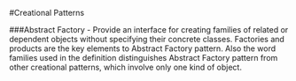 #Creational Patterns

###Abstract Factory - Provide an interface for creating families of related or dependent objects without specifying their concrete classes.
Factories and products are the key elements to Abstract Factory pattern. Also the word families used in the definition distinguishes Abstract Factory pattern from other creational patterns, which involve only one kind of object.
